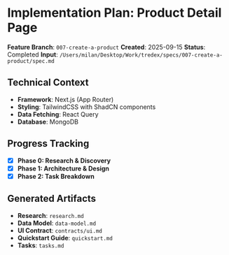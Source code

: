 # Implementation Plan: Product Detail Page

**Feature Branch**: `007-create-a-product`
**Created**: 2025-09-15
**Status**: Completed
**Input**: `/Users/milan/Desktop/Work/tredex/specs/007-create-a-product/spec.md`

## Technical Context

- **Framework**: Next.js (App Router)
- **Styling**: TailwindCSS with ShadCN components
- **Data Fetching**: React Query
- **Database**: MongoDB

## Progress Tracking

- [x] **Phase 0: Research & Discovery**
- [x] **Phase 1: Architecture & Design**
- [x] **Phase 2: Task Breakdown**

## Generated Artifacts

- **Research**: `research.md`
- **Data Model**: `data-model.md`
- **UI Contract**: `contracts/ui.md`
- **Quickstart Guide**: `quickstart.md`
- **Tasks**: `tasks.md`
